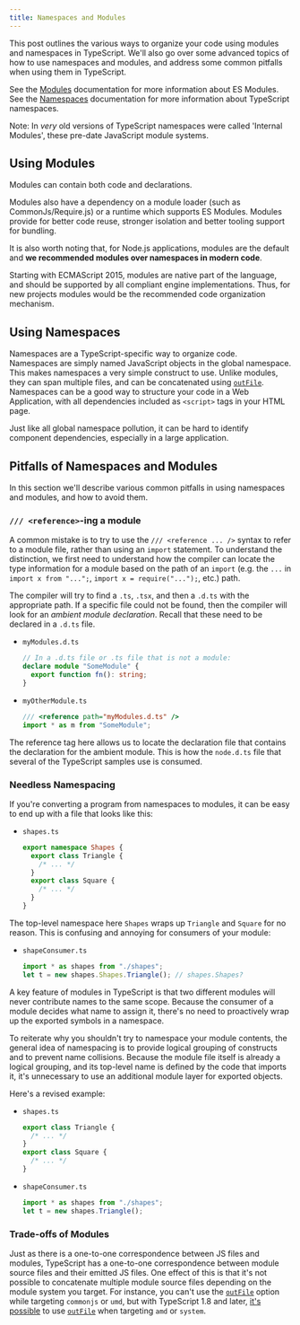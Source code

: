 ```yaml
---
title: Namespaces and Modules
---
```


This post outlines the various ways to organize your code using modules and namespaces in TypeScript.
We'll also go over some advanced topics of how to use namespaces and modules, and address some common pitfalls when using them in TypeScript.

See the [Modules](/handbook/modules.html) documentation for more information about ES Modules.
See the [Namespaces](/handbook/namespaces.html) documentation for more information about TypeScript namespaces.

Note: In _very_ old versions of TypeScript namespaces were called 'Internal Modules', these pre-date JavaScript module systems.

## Using Modules

Modules can contain both code and declarations.

Modules also have a dependency on a module loader (such as CommonJs/Require.js) or a runtime which supports ES Modules.
Modules provide for better code reuse, stronger isolation and better tooling support for bundling.

It is also worth noting that, for Node.js applications, modules are the default and **we recommended modules over namespaces in modern code**.

Starting with ECMAScript 2015, modules are native part of the language, and should be supported by all compliant engine implementations.
Thus, for new projects modules would be the recommended code organization mechanism.

## Using Namespaces

Namespaces are a TypeScript-specific way to organize code.  
Namespaces are simply named JavaScript objects in the global namespace.
This makes namespaces a very simple construct to use.
Unlike modules, they can span multiple files, and can be concatenated using [`outFile`](/tsconfig#outFile).
Namespaces can be a good way to structure your code in a Web Application, with all dependencies included as `<script>` tags in your HTML page.

Just like all global namespace pollution, it can be hard to identify component dependencies, especially in a large application.

## Pitfalls of Namespaces and Modules

In this section we'll describe various common pitfalls in using namespaces and modules, and how to avoid them.

### `/// <reference>`-ing a module

A common mistake is to try to use the `/// <reference ... />` syntax to refer to a module file, rather than using an `import` statement.
To understand the distinction, we first need to understand how the compiler can locate the type information for a module based on the path of an `import` (e.g. the `...` in `import x from "...";`, `import x = require("...");`, etc.) path.

The compiler will try to find a `.ts`, `.tsx`, and then a `.d.ts` with the appropriate path.
If a specific file could not be found, then the compiler will look for an _ambient module declaration_.
Recall that these need to be declared in a `.d.ts` file.

- `myModules.d.ts`

  ```ts
  // In a .d.ts file or .ts file that is not a module:
  declare module "SomeModule" {
    export function fn(): string;
  }
  ```

- `myOtherModule.ts`

  ```ts
  /// <reference path="myModules.d.ts" />
  import * as m from "SomeModule";
  ```

The reference tag here allows us to locate the declaration file that contains the declaration for the ambient module.
This is how the `node.d.ts` file that several of the TypeScript samples use is consumed.

### Needless Namespacing

If you're converting a program from namespaces to modules, it can be easy to end up with a file that looks like this:

- `shapes.ts`

  ```ts
  export namespace Shapes {
    export class Triangle {
      /* ... */
    }
    export class Square {
      /* ... */
    }
  }
  ```

The top-level namespace here `Shapes` wraps up `Triangle` and `Square` for no reason.
This is confusing and annoying for consumers of your module:

- `shapeConsumer.ts`

  ```ts
  import * as shapes from "./shapes";
  let t = new shapes.Shapes.Triangle(); // shapes.Shapes?
  ```

A key feature of modules in TypeScript is that two different modules will never contribute names to the same scope.
Because the consumer of a module decides what name to assign it, there's no need to proactively wrap up the exported symbols in a namespace.

To reiterate why you shouldn't try to namespace your module contents, the general idea of namespacing is to provide logical grouping of constructs and to prevent name collisions.
Because the module file itself is already a logical grouping, and its top-level name is defined by the code that imports it, it's unnecessary to use an additional module layer for exported objects.

Here's a revised example:

- `shapes.ts`

  ```ts
  export class Triangle {
    /* ... */
  }
  export class Square {
    /* ... */
  }
  ```

- `shapeConsumer.ts`

  ```ts
  import * as shapes from "./shapes";
  let t = new shapes.Triangle();
  ```

### Trade-offs of Modules

Just as there is a one-to-one correspondence between JS files and modules, TypeScript has a one-to-one correspondence between module source files and their emitted JS files.
One effect of this is that it's not possible to concatenate multiple module source files depending on the module system you target.
For instance, you can't use the [`outFile`](/tsconfig#outFile) option while targeting `commonjs` or `umd`, but with TypeScript 1.8 and later, [it's possible](./release-notes/typescript-1-8.html#concatenate-amd-and-system-modules-with---outfile) to use [`outFile`](/tsconfig#outFile) when targeting `amd` or `system`.
